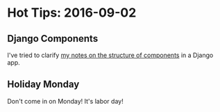 # Hot Tips: 2016-09-02

## Django Components

I've tried to clarify [my notes on the structure of components](/notes/django-components.md) in a Django app.

## Holiday Monday

Don't come in on Monday!
It's labor day!
